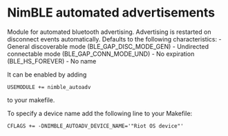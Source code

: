 # NimBLE automated advertisements

Module for automated bluetooth advertising. Advertising is restarted on
disconnect events automatically. Defaults to the following characteristics:
    - General discoverable mode (BLE_GAP_DISC_MODE_GEN)
    - Undirected connectable mode (BLE_GAP_CONN_MODE_UND)
    - No expiration (BLE_HS_FOREVER)
    - No name

It can be enabled by adding
```
USEMODULE += nimble_autoadv
```
to your makefile.

To specify a device name add the following line to your Makefile:
```
CFLAGS += -DNIMBLE_AUTOADV_DEVICE_NAME='"Riot OS device"'
```
